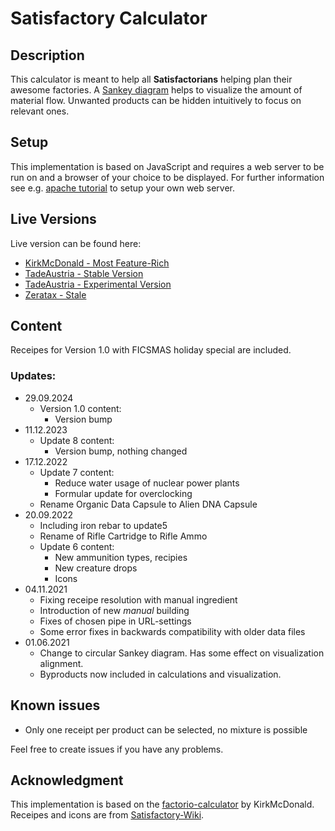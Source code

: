 # Satisfactory Calculator

## Description

This calculator is meant to help all **Satisfactorians** helping plan their awesome factories. A [Sankey diagram](https://en.wikipedia.org/wiki/Sankey_diagram) helps to visualize the amount of material flow. Unwanted products can be hidden intuitively to focus on relevant ones.

## Setup 

This implementation is based on JavaScript and requires a web server to be run on and a browser of your choice to be displayed.
For further information see e.g. [apache tutorial](https://ubuntu.com/tutorials/install-and-configure-apache#1-overview) to setup your own web server.

## Live Versions

Live version can be found here:
* [KirkMcDonald - Most Feature-Rich](https://kirkmcdonald.github.io/satisfactory-calculator/calc.html)
* [TadeAustria - Stable Version](https://tadeaustria.github.io/satisfactory-calculator/calc.html)
* [TadeAustria - Experimental Version](http://barthler.ddns.net/satisfactory-calculator-experimental/calc.html)
* [Zeratax - Stale](https://zeratax.github.io/satisfactory-calculator/calc.html)

## Content

Receipes for Version 1.0 with FICSMAS holiday special are included.

### Updates:

* 29.09.2024
  * Version 1.0 content:
    * Version bump
* 11.12.2023
  * Update 8 content:
    * Version bump, nothing changed
* 17.12.2022 
  * Update 7 content:
    * Reduce water usage of nuclear power plants
    * Formular update for overclocking
  * Rename Organic Data Capsule to Alien DNA Capsule
* 20.09.2022 
  * Including iron rebar to update5
  * Rename of Rifle Cartridge to Rifle Ammo
  * Update 6 content:
    * New ammunition types, recipies
    * New creature drops
    * Icons
* 04.11.2021 
  * Fixing receipe resolution with manual ingredient
  * Introduction of new *manual* building
  * Fixes of chosen pipe in URL-settings
  * Some error fixes in backwards compatibility with older data files
* 01.06.2021
  * Change to circular Sankey diagram. Has some effect on visualization alignment.
  * Byproducts now included in calculations and visualization.

## Known issues

* Only one receipt per product can be selected, no mixture is possible

Feel free to create issues if you have any problems.

## Acknowledgment

This implementation is based on the [factorio-calculator](https://github.com/KirkMcDonald/kirkmcdonald.github.io) by KirkMcDonald.<br>
Receipes and icons are from [Satisfactory-Wiki](https://satisfactory.wiki.gg).
